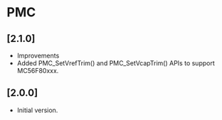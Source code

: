 # PMC

## [2.1.0]

- Improvements
- Added PMC_SetVrefTrim() and PMC_SetVcapTrim() APIs to support MC56F80xxx.

## [2.0.0]

- Initial version.

